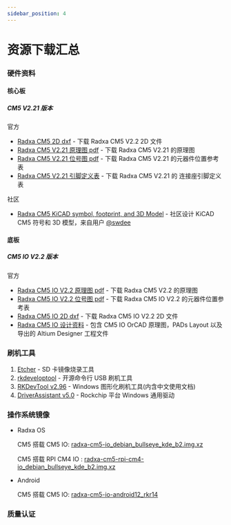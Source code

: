 ```yaml
---
sidebar_position: 4
---
```


# 资源下载汇总

### 硬件资料

#### 核心板

##### CM5 V2.21 版本

官方

- [Radxa CM5 2D dxf](https://dl.radxa.com/cm5/v2200/radxa_cm5_v2200_2d_dxf.zip) - 下载 Radxa CM5 V2.2 2D 文件
- [Radxa CM5 V2.21 原理图 pdf](https://dl.radxa.com/cm5/v2210/radxa_cm5_v2210_schematic.pdf) - 下载 Radxa CM5 V2.21 的原理图
- [Radxa CM5 V2.21 位号图 pdf](https://dl.radxa.com/cm5/v2210/radxa_cm5_v2210_components_placement_map.pdf) - 下载 Radxa CM5 V2.21 的元器件位置参考表
- [Radxa CM5 V2.21 引脚定义表](https://dl.radxa.com/cm5/v2210/radxa_cm5_v2210_pinout.xlsx) - 下载 Radxa CM5 V2.21 的 连接座引脚定义表

社区

- [Radxa CM5 KiCAD symbol, footprint, and 3D Model](https://github.com/swdee/radxa-cm5-kicad) - 社区设计 KiCAD CM5 符号和 3D 模型，来自用户 [@swdee](https://github.com/swdee)

#### 底板

##### CM5 IO V2.2 版本

官方

- [Radxa CM5 IO V2.2 原理图 pdf](https://dl.radxa.com/cm5/v2200/radxa_cm5_io_v2200_schematic.pdf) - 下载 Radxa CM5 V2.2 的原理图
- [Radxa CM5 IO V2.2 位号图 pdf](https://dl.radxa.com/cm5/v2200/radxa_cm5_io_v2200_Components_Placement_map.pdf) - 下载 Radxa CM5 IO V2.2 的元器件位置参考表
- [Radxa CM5 IO 2D dxf](https://dl.radxa.com/cm5/v2200/radxa_cm5_io_board_v2200_2d_dxf.zip) - 下载 Radxa CM5 IO V2.2 2D 文件
- [Radxa CM5 IO 设计资料](https://github.com/radxa/radxa-cm-projects/tree/main/cm5/radxa-cm5-io-board) - 包含 CM5 IO OrCAD 原理图，PADs Layout 以及导出的 Altium Designer 工程文件

### 刷机工具

1. [Etcher](https://etcher.balena.io/#download-etcher/) - SD 卡镜像烧录工具
2. [rkdeveloptool](https://opensource.rock-chips.com/wiki_Rkdeveloptool) - 开源命令行 USB 刷机工具
3. [RKDevTool v2.96](https://dl.radxa.com/tools/windows/RKDevTool_Release_v2.96_zh.zip) - Windows 图形化刷机工具(内含中文使用文档)
4. [DriverAssistant v5.0](https://dl.radxa.com/tools/windows/DriverAssitant_v5.0.zip) - Rockchip 平台 Windows 通用驱动

### 操作系统镜像

- Radxa OS

  CM5 搭载 CM5 IO: [radxa-cm5-io_debian_bullseye_kde_b2.img.xz](https://github.com/radxa-build/radxa-cm5-io/releases/download/b2/radxa-cm5-io_debian_bullseye_kde_b2.img.xz)

  CM5 搭载 RPI CM4 IO : [radxa-cm5-rpi-cm4-io_debian_bullseye_kde_b2.img.xz](https://github.com/radxa-build/radxa-cm5-rpi-cm4-io/releases/download/b2/radxa-cm5-rpi-cm4-io_debian_bullseye_kde_b2.img.xz)

- Android

  CM5 搭载 CM5 IO: [radxa-cm5-io-android12_rkr14](https://github.com/radxa/manifests/releases/download/Android12_rkr14_20240511/Radxa_CM5_Android12_rkr14_GMS_20240511-gpt.zip)

### 质量认证
